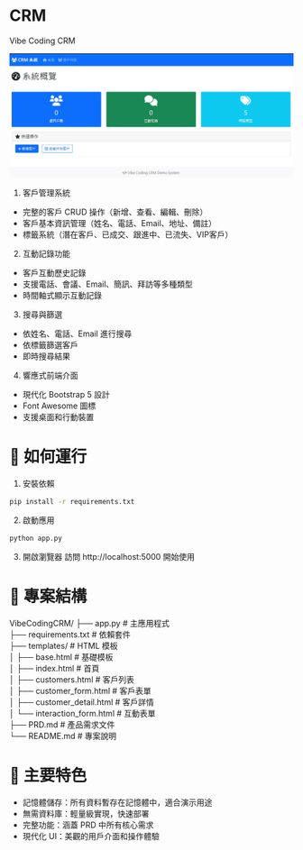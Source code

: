 # CRM 
Vibe Coding CRM

![CRM01](./images/CRM01.jpg)

1. 客戶管理系統
- 完整的客戶 CRUD 操作（新增、查看、編輯、刪除）
- 客戶基本資訊管理（姓名、電話、Email、地址、備註）
- 標籤系統（潛在客戶、已成交、跟進中、已流失、VIP客戶）
2. 互動記錄功能
- 客戶互動歷史記錄
- 支援電話、會議、Email、簡訊、拜訪等多種類型
- 時間軸式顯示互動記錄
3. 搜尋與篩選
- 依姓名、電話、Email 進行搜尋
- 依標籤篩選客戶
- 即時搜尋結果
4. 響應式前端介面
- 現代化 Bootstrap 5 設計
- Font Awesome 圖標
- 支援桌面和行動裝置
# 🚀 如何運行
1. 安裝依賴
```bash
pip install -r requirements.txt
```
2. 啟動應用
```bash
python app.py
```
3. 開啟瀏覽器 訪問 http://localhost:5000 開始使用
# 📁 專案結構
VibeCodingCRM/
├── app.py                 # 主應用程式  
├── requirements.txt       # 依賴套件  
├── templates/             # HTML 模板  
│   ├── base.html         # 基礎模板  
│   ├── index.html        # 首頁  
│   ├── customers.html    # 客戶列表  
│   ├── customer_form.html # 客戶表單  
│   ├── customer_detail.html # 客戶詳情  
│   └── interaction_form.html # 互動表單  
├── PRD.md                # 產品需求文件  
└── README.md             # 專案說明  
# 🔧 主要特色
- 記憶體儲存：所有資料暫存在記憶體中，適合演示用途
- 無需資料庫：輕量級實現，快速部署
- 完整功能：涵蓋 PRD 中所有核心需求
- 現代化 UI：美觀的用戶介面和操作體驗
